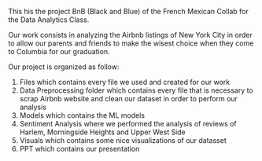 This his the project BnB (Black and Blue) of the French Mexican Collab for the Data Analytics Class.

Our work consists in analyzing the Airbnb listings of New York City in order to allow our parents and friends to make the wisest choice when they come to Columbia for our graduation.

Our project is organized as follow:
  1. Files which contains every file we used and created for our work
  2. Data Preprocessing folder which contains every file that is necessary to scrap Airbnb website and clean our dataset in order to perform our analysis
  3. Models which contains the ML models
  4. Sentiment Analysis where we performed the analysis of reviews of Harlem, Morningside Heights and Upper West Side
  5. Visuals which contains some nice visualizations of our datasset
  6. PPT which contains our presentation
  
